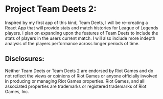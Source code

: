 # Project Team Deets 2:

Inspired by my first app of this kind, Team Deets, I will be re-creating a React App that will provide stats and match histories for League of Legends players. I plan on expanding upon the features of Team Deets to include the stats of players in the users current match. I will also include more indepth analysis of the players performance across longer periods of time.

## Disclosures:

Neither Team Deets or Team Deets 2 are endorsed by Riot Games and do not reflect the views or opinions of Riot Games or anyone officially involved in producing or managing Riot Games properties. Riot Games, and all associated properties are trademarks or registered trademarks of Riot Games, Inc.
